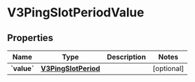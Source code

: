 
# V3PingSlotPeriodValue

## Properties
Name | Type | Description | Notes
------------ | ------------- | ------------- | -------------
**&#x60;value&#x60;** | [**V3PingSlotPeriod**](V3PingSlotPeriod.md) |  |  [optional]



